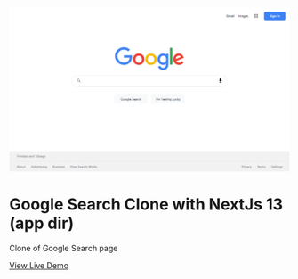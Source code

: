 ![screenshot of imdb clone](screenshots/google_clone_home.png)

# Google Search Clone with NextJs 13 (app dir)

Clone of Google Search page

[View Live Demo](https://google-clone-nextjs13-black.vercel.app/)